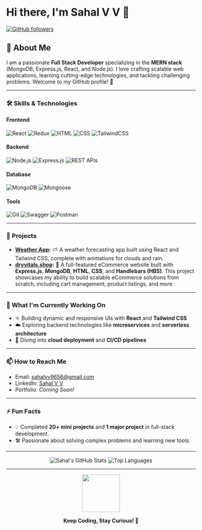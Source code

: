 # Hi there, I'm Sahal V V 👋

[![GitHub followers](https://img.shields.io/github/followers/sahal2255?label=Follow&style=social)](https://github.com/sahal2255?tab=followers)

## 🚀 About Me
I am a passionate **Full Stack Developer** specializing in the **MERN stack** (MongoDB, Express.js, React, and Node.js). I love crafting scalable web applications, learning cutting-edge technologies, and tackling challenging problems. Welcome to my GitHub profile! 🎉

---

### 🛠 Skills & Technologies

#### Frontend
![React](https://img.shields.io/badge/React-20232A?style=for-the-badge&logo=react&logoColor=61DAFB)
![Redux](https://img.shields.io/badge/Redux-764ABC?style=for-the-badge&logo=redux&logoColor=white)
![HTML](https://img.shields.io/badge/HTML5-E34F26?style=for-the-badge&logo=html5&logoColor=white)
![CSS](https://img.shields.io/badge/CSS3-1572B6?style=for-the-badge&logo=css3&logoColor=white)
![TailwindCSS](https://img.shields.io/badge/Tailwind_CSS-38B2AC?style=for-the-badge&logo=tailwind-css&logoColor=white)

#### Backend
![Node.js](https://img.shields.io/badge/Node.js-43853D?style=for-the-badge&logo=node.js&logoColor=white)
![Express.js](https://img.shields.io/badge/Express.js-404D59?style=for-the-badge)
![REST APIs](https://img.shields.io/badge/REST_APIs-ff9800?style=for-the-badge)

#### Database
![MongoDB](https://img.shields.io/badge/MongoDB-4EA94B?style=for-the-badge&logo=mongodb&logoColor=white)
![Mongoose](https://img.shields.io/badge/Mongoose-880000?style=for-the-badge)

#### Tools
![Git](https://img.shields.io/badge/Git-F05032?style=for-the-badge&logo=git&logoColor=white)
![Swagger](https://img.shields.io/badge/Swagger-85EA2D?style=for-the-badge&logo=swagger&logoColor=black)
![Postman](https://img.shields.io/badge/Postman-FF6C37?style=for-the-badge&logo=postman&logoColor=white)

---

### 🚀 Projects

- **[Weather App](https://github.com/sahalvv/weather-app):** ⛅ A weather forecasting app built using React and Tailwind CSS, complete with animations for clouds and rain.
- **[dryvitals.shop](https://dryvitals.shop):** 🛒 A full-featured eCommerce website built with **Express.js**, **MongoDB**, **HTML**, **CSS**, and **Handlebars (HBS)**. This project showcases my ability to build scalable eCommerce solutions from scratch, including cart management, product listings, and more.


---

### 🌱 What I'm Currently Working On
- ⚛️ Building dynamic and responsive UIs with **React** and **Tailwind CSS**
- ☁️ Exploring backend technologies like **microservices** and **serverless architecture**
- 🚀 Diving into **cloud deployment** and **CI/CD pipelines**

---

### 📫 How to Reach Me

- Email: [sahalvv9656@gmail.com](mailto:sahalvv9656@gmail.com)
- LinkedIn: [Sahal V V](https://www.linkedin.com/in/sahalvv/)
- Portfolio: *Coming Soon!*

---

### ⚡ Fun Facts
- 💡 Completed **20+ mini projects** and **1 major project** in full-stack development.
- 🛠 Passionate about solving complex problems and learning new tools.

---

<div align="center">
  <img align="center" src="https://github-readme-stats.vercel.app/api?username=sahalvv&show_icons=true&theme=radical" alt="Sahal's GitHub Stats" />
  <img align="center" src="https://github-readme-stats.vercel.app/api/top-langs/?username=sahalvv&layout=compact&theme=radical" alt="Top Languages" />
</div>

---

<div align="center">
  <img src="https://media.giphy.com/media/13HgwGsXF0aiGY/giphy.gif" width="100">
  <p><strong>Keep Coding, Stay Curious! 🚀</strong></p>
</div>
